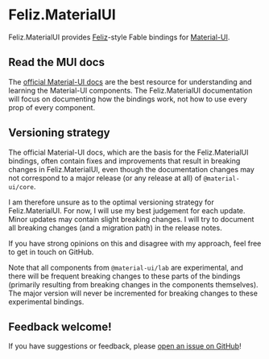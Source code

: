 # Feliz.MaterialUI

Feliz.MaterialUI provides [Feliz](https://github.com/Zaid-Ajaj/Feliz)-style Fable bindings for [Material-UI](https://material-ui.com/).

Read the MUI docs
-----------------

The [official Material-UI docs](https://material-ui.com/) are the best resource for understanding and learning the Material-UI components. The Feliz.MaterialUI documentation will focus on documenting how the bindings work, not how to use every prop of every component.

Versioning strategy
--------------

The official Material-UI docs, which are the basis for the Feliz.MaterialUI bindings, often contain fixes and improvements that result in breaking changes in Feliz.MaterialUI, even though the documentation changes may not correspond to a major release (or any release at all) of `@material-ui/core`.

I am therefore unsure as to the optimal versioning strategy for Feliz.MaterialUI. For now, I will use my best judgement for each update. Minor updates may contain slight breaking changes. I will try to document all breaking changes (and a migration path) in the release notes.

If you have strong opinions on this and disagree with my approach, feel free to get in touch on GitHub.

Note that all components from `@material-ui/lab` are experimental, and there will be frequent breaking changes to these parts of the bindings (primarily resulting from breaking changes in the components themselves). The major version will never be incremented for breaking changes to these experimental bindings.

Feedback welcome!
-----------------

If you have suggestions or feedback, please [open an issue on GitHub](https://github.com/cmeeren/Feliz.MaterialUI/issues)!
